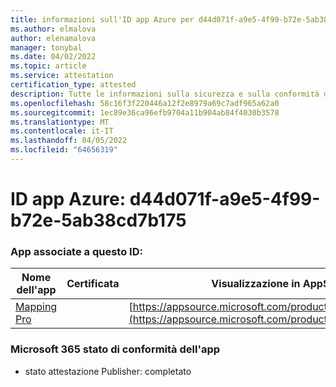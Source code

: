 ```yaml
---
title: informazioni sull'ID app Azure per d44d071f-a9e5-4f99-b72e-5ab38cd7b175
ms.author: elmalova
author: elenamalova
manager: tonybal
ms.date: 04/02/2022
ms.topic: article
ms.service: attestation
certification_type: attested
description: Tutte le informazioni sulla sicurezza e sulla conformità disponibili per d44d071f-a9e5-4f99-b72e-5ab38cd7b175.
ms.openlocfilehash: 58c16f3f220446a12f2e8979a69c7adf965a62a0
ms.sourcegitcommit: 1ec89e36ca96efb9704a11b904ab84f4030b3578
ms.translationtype: MT
ms.contentlocale: it-IT
ms.lasthandoff: 04/05/2022
ms.locfileid: "64656319"
---
```

# <a name="azure-app-id-d44d071f-a9e5-4f99-b72e-5ab38cd7b175"></a>ID app Azure: d44d071f-a9e5-4f99-b72e-5ab38cd7b175


### <a name="apps-associated-with-this-id"></a>App associate a questo ID:
| **Nome dell'app** | **Certificata** | **Visualizzazione in AppSource** |
|--------------|---------------|-----------------------|
| [Mapping Pro](../forward/WA200003434.md) |  | [https://appsource.microsoft.com/product/office/WA200003434](https://appsource.microsoft.com/product/office/WA200003434) |

### <a name="microsoft-365-app-compliance-status"></a>Microsoft 365 stato di conformità dell'app
- stato attestazione Publisher: completato
